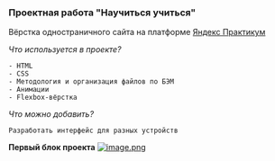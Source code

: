 ### Проектная работа **"Научиться учиться"**

Вёрстка одностраничного сайта на платформе [Яндекс Практикум](https://practicum.yandex.ru/)<br>

_Что используется в проекте?_

```
- HTML
- CSS
- Методология и организация файлов по БЭМ
- Анимации
- Flexbox-вёрстка
```

_Что можно добавить?_

```
Разработать интерфейс для разных устройств
```

**Первый блок проекта**
[![image.png](https://i.postimg.cc/Z5f7yR6R/image.png)](https://postimg.cc/hXdbkKyW)
